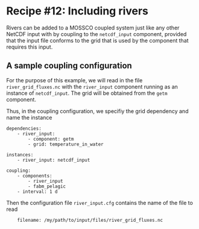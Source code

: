 # Recipe #12: Including rivers

Rivers can be added to a MOSSCO coupled system just like any other NetCDF input with by coupling to the `netcdf_input` component, provided that the input file conforms to the grid that is used by the component that requires this input. 


## A sample coupling configuration

For the purpose of this example, we will read in the file `river_grid_fluxes.nc` with the `river_input` component running as an instance of `netcdf_input`.  The grid will be obtained from the `getm` component.

Thus, in the coupling configuration, we specifiy the grid dependency and name the instance

	dependencies:
  		- river_input:
    		- component: getm
      		- grid: temperature_in_water

	instances:
  		- river_input: netcdf_input
  		
	coupling:
		- components:
			- river_input
			- fabm_pelagic
		- interval: 1 d 

Then the configuration file `river_input.cfg` contains the name of the file to read

		filename: /my/path/to/input/files/river_grid_fluxes.nc
		
